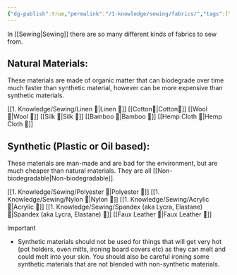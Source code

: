```yaml
---
{"dg-publish":true,"permalink":"/1-knowledge/sewing/fabrics/","tags":["#sustainable-living"],"created":"2025-07-20T10:43:19.607+10:00","updated":"2025-08-25T16:52:34.846+10:00"}
---
```


In [[Sewing\|Sewing]] there are so many different kinds of fabrics to sew from.

## Natural Materials:
These materials are made of organic matter that can biodegrade over time much faster than synthetic material, however can be more expensive than synthetic materials. 

[[1. Knowledge/Sewing/Linen 🌱\|Linen 🌱]]
[[Cotton🌱\|Cotton🌱]]
[[Wool 🌱\|Wool 🌱]]
[[Silk 🌱\|Silk 🌱]]
[[Bamboo 🌱\|Bamboo 🌱]]
[[Hemp Cloth 🌱\|Hemp Cloth 🌱]]

## Synthetic (Plastic or Oil based):
These materials are man-made and are bad for the environment, but are much cheaper than natural materials. They are all [[Non-biodegradable\|Non-biodegradable]].

[[1. Knowledge/Sewing/Polyester 🌱\|Polyester 🌱]]
[[1. Knowledge/Sewing/Nylon 🌱\|Nylon 🌱]]
[[1. Knowledge/Sewing/Acrylic 🌱\|Acrylic 🌱]]
[[1. Knowledge/Sewing/Spandex (aka Lycra, Elastane) 🌱\|Spandex (aka Lycra, Elastane) 🌱]]
[[Faux Leather 🌱\|Faux Leather 🌱]]


> [!Important]
> - Synthetic materials should not be used for things that will get very hot (pot holders, oven mitts, ironing board covers etc) as they can melt and could melt into your skin. You should also be careful ironing some synthetic materials that are not blended with non-synthetic materials.




